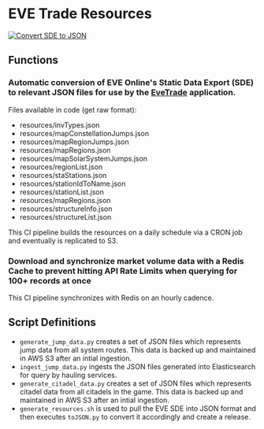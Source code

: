 # EVE Trade Resources

[![Convert SDE to JSON](https://github.com/awhipp/evetrade_resources/actions/workflows/download.yml/badge.svg)](https://github.com/awhipp/evetrade_resources/actions/workflows/download.yml)

## Functions

### Automatic conversion of EVE Online's Static Data Export (SDE) to relevant JSON files for use by the [EveTrade](https://github.com/awhipp/evetrade) application.

Files available in code (get raw format):

* resources/invTypes.json
* resources/mapConstellationJumps.json
* resources/mapRegionJumps.json
* resources/mapRegions.json
* resources/mapSolarSystemJumps.json
* resources/regionList.json
* resources/staStations.json
* resources/stationIdToName.json
* resources/stationList.json
* resources/mapRegions.json
* resources/structureInfo.json
* resources/structureList.json

This CI pipeline builds the resources on a daily schedule via a CRON job and eventually is replicated to S3.

### Download and synchronize market volume data with a Redis Cache to prevent hitting API Rate Limits when querying for 100+ records at once

This CI pipeline synchronizes with Redis on an hourly cadence.

## Script Definitions

* `generate_jump_data.py` creates a set of JSON files which represents jump data from all system routes. This data is backed up and maintained in AWS S3 after an intial ingestion.
* `ingest_jump_data.py` ingests the JSON files generated into Elasticsearch for query by hauling services.
* `generate_citadel_data.py` creates a set of JSON files which represents citadel data from all citadels in the game. This data is backed up and maintained in AWS S3 after an intial ingestion.
* `generate_resources.sh` is used to pull the EVE SDE into JSON format and then executes `toJSON.py` to convert it accordingly and create a release.
